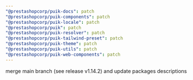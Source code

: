 ```yaml
---
"@prestashopcorp/puik-docs": patch
"@prestashopcorp/puik-components": patch
"@prestashopcorp/puik-locale": patch
"@prestashopcorp/puik": patch
"@prestashopcorp/puik-resolver": patch
"@prestashopcorp/puik-tailwind-preset": patch
"@prestashopcorp/puik-theme": patch
"@prestashopcorp/puik-utils": patch
"@prestashopcorp/puik-web-components": patch
---
```


merge main branch (see release v1.14.2) and update packages descriptions
